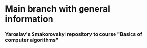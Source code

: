 # Main branch with general information


### Yaroslav's Smakorovskyi repository to course "Basics of computer algorithms" 

